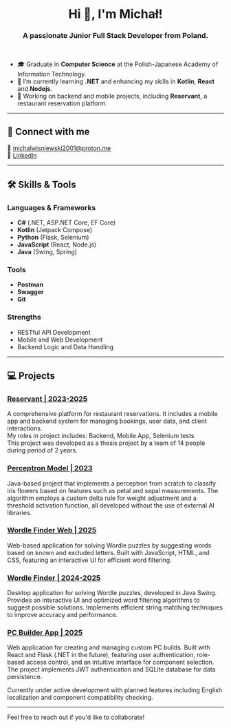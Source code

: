 <h1 align="center">Hi 👋, I'm Michał!</h1>

<h3 align="center">A passionate Junior Full Stack Developer from Poland.</h3>

<br> 

- 🎓 Graduate in **Computer Science** at the Polish-Japanese Academy of Information Technology.  
- 🌱 I’m currently learning **.NET** and enhancing my skills in **Kotlin**, **React** and **Nodejs**.  
- 🔭 Working on backend and mobile projects, including **Reservant**, a restaurant reservation platform.  

---

## 🚀 Connect with me  
📧 michalwisniewski2001@proton.me  
💼 [LinkedIn](https://www.linkedin.com/in/micha%C5%82-wi%C5%9Bniewski-661b0b238/)

---

## 🛠️ Skills & Tools  

### Languages & Frameworks  
- **C#** (.NET, ASP.NET Core, EF Core)  
- **Kotlin** (Jetpack Compose)  
- **Python** (Flask, Selenium)  
- **JavaScript** (React, Node.js)
- **Java** (Swing, Spring)

### Tools  
- **Postman**  
- **Swagger**  
- **Git**  

### Strengths  
- RESTful API Development  
- Mobile and Web Development  
- Backend Logic and Data Handling  

---

## 💻 Projects  

### [Reservant | 2023-2025](https://github.com/Reservant-inc)  
A comprehensive platform for restaurant reservations. It includes a mobile app and backend system for managing bookings, user data, and client interactions.
<br> My roles in project includes: Backend, Mobile App, Selenium tests
<br> This project was developed as a thesis project by a team of 14 people during period of 2 years.

### [Perceptron Model | 2023](https://github.com/skrapi2011/perceptron-model)
Java-based project that implements a perceptron from scratch to classify iris flowers based on features such as petal and sepal measurements. The algorithm employs a custom delta rule for weight adjustment and a threshold activation function, all developed without the use of external AI libraries.

### [Wordle Finder Web | 2025](https://github.com/skrapi2011/wordle-finder-web)
Web-based application for solving Wordle puzzles by suggesting words based on known and excluded letters. Built with JavaScript, HTML, and CSS, featuring an interactive UI for efficient word filtering.

### [Wordle Finder | 2024-2025](https://github.com/skrapi2011/wordle-finder)  
Desktop application for solving Wordle puzzles, developed in Java Swing. Provides an interactive UI and optimized word filtering algorithms to suggest possible solutions. Implements efficient string matching techniques to improve accuracy and performance.

### [PC Builder App | 2025](https://github.com/your-username/pc-builder-app)
Web application for creating and managing custom PC builds. Built with React and Flask (.NET in the future), featuring user authentication, role-based access control, and an intuitive interface for component selection. The project implements JWT authentication and SQLite database for data persistence.

Currently under active development with planned features including English localization and component compatibility checking.

---

Feel free to reach out if you'd like to collaborate!
